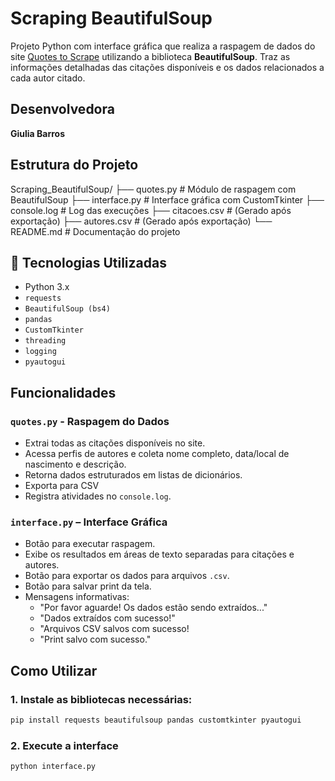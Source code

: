 # Scraping BeautifulSoup

Projeto Python com interface gráfica que realiza a raspagem de dados do site [Quotes to Scrape](https://quotes.toscrape.com) utilizando a biblioteca **BeautifulSoup**. Traz as informações detalhadas das citações disponíveis e os dados relacionados a cada autor citado.

## Desenvolvedora

**Giulia Barros**

## Estrutura do Projeto
Scraping_BeautifulSoup/
├── quotes.py # Módulo de raspagem com BeautifulSoup
├── interface.py # Interface gráfica com CustomTkinter
├── console.log # Log das execuções
├── citacoes.csv # (Gerado após exportação)
├── autores.csv # (Gerado após exportação)
└── README.md # Documentação do projeto

## 🔧 Tecnologias Utilizadas

- Python 3.x
- `requests`
- `BeautifulSoup (bs4)`
- `pandas`
- `CustomTkinter`
- `threading`
- `logging`
- `pyautogui`

## Funcionalidades

### `quotes.py` - Raspagem do Dados
- Extrai todas as citações disponíveis no site.
- Acessa perfis de autores e coleta nome completo, data/local de nascimento e descrição.
- Retorna dados estruturados em listas de dicionários.
- Exporta para CSV
- Registra atividades no `console.log`.

### `interface.py` – Interface Gráfica
- Botão para executar raspagem.
- Exibe os resultados em áreas de texto separadas para citações e autores.
- Botão para exportar os dados para arquivos `.csv`.
- Botão para salvar print da tela.
- Mensagens informativas:
  - "Por favor aguarde! Os dados estão sendo extraídos..."
  - "Dados extraídos com sucesso!"
  - "Arquivos CSV salvos com sucesso!
  - "Print salvo com sucesso."

## Como Utilizar

### 1. Instale as bibliotecas necessárias:
```bash
pip install requests beautifulsoup pandas customtkinter pyautogui
```

### 2. Execute a interface 
```bash
python interface.py
```


